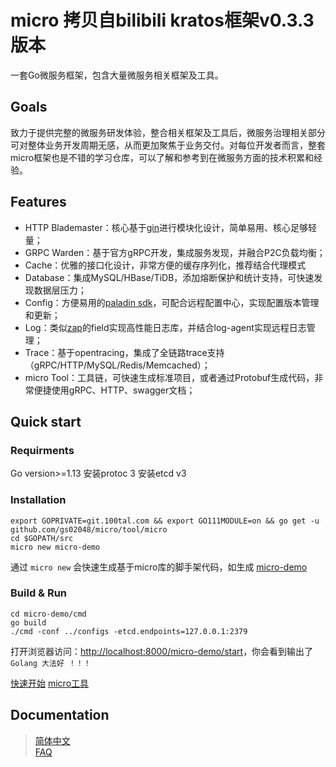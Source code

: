 
# micro 拷贝自bilibili kratos框架v0.3.3版本

一套Go微服务框架，包含大量微服务相关框架及工具。

## Goals

致力于提供完整的微服务研发体验，整合相关框架及工具后，微服务治理相关部分可对整体业务开发周期无感，从而更加聚焦于业务交付。对每位开发者而言，整套micro框架也是不错的学习仓库，可以了解和参考到在微服务方面的技术积累和经验。

## Features
* HTTP Blademaster：核心基于[gin](https://github.com/gin-gonic/gin)进行模块化设计，简单易用、核心足够轻量；
* GRPC Warden：基于官方gRPC开发，集成服务发现，并融合P2C负载均衡；
* Cache：优雅的接口化设计，非常方便的缓存序列化，推荐结合代理模式
* Database：集成MySQL/HBase/TiDB，添加熔断保护和统计支持，可快速发现数据层压力；
* Config：方便易用的[paladin sdk](doc/wiki-cn/config.md)，可配合远程配置中心，实现配置版本管理和更新；
* Log：类似[zap](https://github.com/uber-go/zap)的field实现高性能日志库，并结合log-agent实现远程日志管理；
* Trace：基于opentracing，集成了全链路trace支持（gRPC/HTTP/MySQL/Redis/Memcached）；
* micro Tool：工具链，可快速生成标准项目，或者通过Protobuf生成代码，非常便捷使用gRPC、HTTP、swagger文档；

## Quick start

### Requirments

Go version>=1.13
安装protoc 3
安装etcd v3

### Installation
```shell
export GOPRIVATE=git.100tal.com && export GO111MODULE=on && go get -u github.com/gs02048/micro/tool/micro
cd $GOPATH/src
micro new micro-demo
```

通过 `micro new` 会快速生成基于micro库的脚手架代码，如生成 [micro-demo](https://github.com/gs02048/micro-demo)

### Build & Run

```shell
cd micro-demo/cmd
go build
./cmd -conf ../configs -etcd.endpoints=127.0.0.1:2379
```

打开浏览器访问：[http://localhost:8000/micro-demo/start](http://localhost:8000/micro-demo/start)，你会看到输出了`Golang 大法好 ！！！`

[快速开始](doc/wiki-cn/quickstart.md)  [micro工具](doc/wiki-cn/micro-tool.md)

## Documentation

> [简体中文](doc/wiki-cn/summary.md)  
> [FAQ](doc/wiki-cn/FAQ.md)